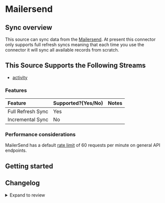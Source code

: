 # Mailersend

## Sync overview

This source can sync data from the [Mailersend](https://developers.mailersend.com/#mailersend-api). At present this connector only supports full refresh syncs meaning that each time you use the connector it will sync all available records from scratch.

## This Source Supports the Following Streams

- [activity](https://developers.mailersend.com/api/v1/activity.html#get-a-list-of-activities)

### Features

| Feature           | Supported?\(Yes/No\) | Notes |
| :---------------- | :------------------- | :---- |
| Full Refresh Sync | Yes                  |       |
| Incremental Sync  | No                   |       |

### Performance considerations

MailerSend has a default [rate limit](https://developers.mailersend.com/general.html#api-response) of 60 requests per minute on general API endpoints.

## Getting started

## Changelog

<details>
  <summary>Expand to review</summary>

| Version | Date       | Pull Request                                             | Subject                                  |
| :------ | :--------- | :------------------------------------------------------- | :--------------------------------------- |
| 0.2.20 | 2025-04-12 | [57734](https://github.com/airbytehq/airbyte/pull/57734) | Update dependencies |
| 0.2.19 | 2025-04-05 | [57038](https://github.com/airbytehq/airbyte/pull/57038) | Update dependencies |
| 0.2.18 | 2025-03-29 | [56651](https://github.com/airbytehq/airbyte/pull/56651) | Update dependencies |
| 0.2.17 | 2025-03-22 | [56008](https://github.com/airbytehq/airbyte/pull/56008) | Update dependencies |
| 0.2.16 | 2025-03-08 | [55446](https://github.com/airbytehq/airbyte/pull/55446) | Update dependencies |
| 0.2.15 | 2025-03-01 | [54805](https://github.com/airbytehq/airbyte/pull/54805) | Update dependencies |
| 0.2.14 | 2025-02-22 | [53821](https://github.com/airbytehq/airbyte/pull/53821) | Update dependencies |
| 0.2.13 | 2025-02-08 | [53300](https://github.com/airbytehq/airbyte/pull/53300) | Update dependencies |
| 0.2.12 | 2025-02-01 | [52745](https://github.com/airbytehq/airbyte/pull/52745) | Update dependencies |
| 0.2.11 | 2025-01-25 | [52271](https://github.com/airbytehq/airbyte/pull/52271) | Update dependencies |
| 0.2.10 | 2025-01-18 | [51816](https://github.com/airbytehq/airbyte/pull/51816) | Update dependencies |
| 0.2.9 | 2025-01-11 | [51156](https://github.com/airbytehq/airbyte/pull/51156) | Update dependencies |
| 0.2.8 | 2024-12-28 | [50650](https://github.com/airbytehq/airbyte/pull/50650) | Update dependencies |
| 0.2.7 | 2024-12-21 | [50080](https://github.com/airbytehq/airbyte/pull/50080) | Update dependencies |
| 0.2.6 | 2024-12-14 | [49614](https://github.com/airbytehq/airbyte/pull/49614) | Update dependencies |
| 0.2.5 | 2024-12-12 | [49262](https://github.com/airbytehq/airbyte/pull/49262) | Update dependencies |
| 0.2.4 | 2024-12-11 | [48947](https://github.com/airbytehq/airbyte/pull/48947) | Starting with this version, the Docker image is now rootless. Please note that this and future versions will not be compatible with Airbyte versions earlier than 0.64 |
| 0.2.3 | 2024-11-04 | [48203](https://github.com/airbytehq/airbyte/pull/48203) | Update dependencies |
| 0.2.2 | 2024-10-29 | [47785](https://github.com/airbytehq/airbyte/pull/47785) | Update dependencies |
| 0.2.1 | 2024-10-28 | [47592](https://github.com/airbytehq/airbyte/pull/47592) | Update dependencies |
| 0.2.0 | 2024-08-26 | [44766](https://github.com/airbytehq/airbyte/pull/44766) | Refactor connector to manifest-only format |
| 0.1.15 | 2024-08-24 | [44697](https://github.com/airbytehq/airbyte/pull/44697) | Update dependencies |
| 0.1.14 | 2024-08-17 | [44258](https://github.com/airbytehq/airbyte/pull/44258) | Update dependencies |
| 0.1.13 | 2024-08-12 | [43928](https://github.com/airbytehq/airbyte/pull/43928) | Update dependencies |
| 0.1.12 | 2024-08-10 | [43564](https://github.com/airbytehq/airbyte/pull/43564) | Update dependencies |
| 0.1.11 | 2024-08-03 | [43086](https://github.com/airbytehq/airbyte/pull/43086) | Update dependencies |
| 0.1.10 | 2024-07-27 | [42700](https://github.com/airbytehq/airbyte/pull/42700) | Update dependencies |
| 0.1.9 | 2024-07-20 | [42273](https://github.com/airbytehq/airbyte/pull/42273) | Update dependencies |
| 0.1.8 | 2024-07-13 | [41696](https://github.com/airbytehq/airbyte/pull/41696) | Update dependencies |
| 0.1.7 | 2024-07-10 | [41557](https://github.com/airbytehq/airbyte/pull/41557) | Update dependencies |
| 0.1.6 | 2024-07-09 | [41322](https://github.com/airbytehq/airbyte/pull/41322) | Update dependencies |
| 0.1.5 | 2024-07-06 | [40856](https://github.com/airbytehq/airbyte/pull/40856) | Update dependencies |
| 0.1.4 | 2024-06-25 | [40473](https://github.com/airbytehq/airbyte/pull/40473) | Update dependencies |
| 0.1.3 | 2024-06-22 | [39995](https://github.com/airbytehq/airbyte/pull/39995) | Update dependencies |
| 0.1.2 | 2024-06-06 | [39237](https://github.com/airbytehq/airbyte/pull/39237) | [autopull] Upgrade base image to v1.2.2 |
| 0.1.1 | 2024-05-31 | [38811](https://github.com/airbytehq/airbyte/pull/38811) | [autopull] Migrate to base image and poetry |
| 0.1.0 | 2022-11-13 | [18669](https://github.com/airbytehq/airbyte/pull/18669) | 🎉 New Source: Mailersend [low-code CDK] |

</details>
